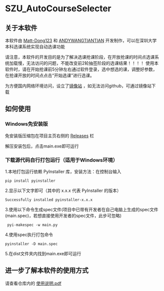 # SZU_AutoCourseSelecter
## 关于本软件
本软件由 [Matt-Dong123](https://github.com/Matt-Dong123) 和 [ANDYWANGTIANTIAN](github.com/ANDYWANGTIANTIAN) 开发制作，可以在深圳大学本科选课系统实现自动选课功能

请注意，本软件的开发目的是为了解决选课抢课阶段，在开放抢课的时间点选课系统加载慢，无法访问的问题，不能改变前2轮抽签阶段的选课结果！！！！
使用本软件时，请在开始抢课前5分钟左右通过软件登录，选中想选的课，调整好参数，在抢课开放的时间点点击“开始选课”进行选课。

为方便国内网络环境访问，设立了[镜像站](https://gitee.com/a2309724277/SZU_AutoCourseSelecter) ，如无法访问github，可通过镜像站下载

## 如何使用
### Windows免安装版
免安装版压缩包在项目主页右侧的 [Releases](https://github.com/ANDYWANGTIANTIAN/SZU_AutoCourseSelecter/releases) 栏

解压安装包后，点击main.exe即可运行

### 下载源代码自行打包运行（适用于Windows环境）
1.本地打包运行依赖 PyInstaller 库，安装方法：在控制台输入
```
pip install pyinstaller
```
2.显示以下文字即可（其中的 x.x.x 代表 PyInstaller 的版本）
```
Successfully installed pyinstaller-x.x.x
```
3.使用以下命令生成spec文件(项目中已带有开发者在自己电脑上生成的spec文件(main.spec)，若想直接使用开发者的spec文件，此步可忽略)
```
 pyi-makespec -w main.py
```
4.使用spec执行打包命令
```
pyinstaller -D main.spec
```
5.在dist文件夹内找到main.exe即可运行

## 进一步了解本软件的使用方式
请查看仓库内的 [使用说明.pdf](https://github.com/ANDYWANGTIANTIAN/SZU_AutoCourseSelecter/blob/master/%E4%BD%BF%E7%94%A8%E8%AF%B4%E6%98%8E.pdf)
